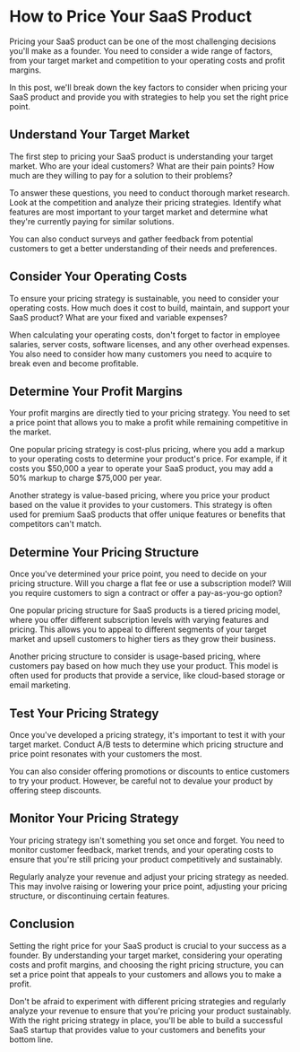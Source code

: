 # How to Price Your SaaS Product

Pricing your SaaS product can be one of the most challenging decisions you'll make as a founder. You need to consider a wide range of factors, from your target market and competition to your operating costs and profit margins.

In this post, we'll break down the key factors to consider when pricing your SaaS product and provide you with strategies to help you set the right price point.

## Understand Your Target Market

The first step to pricing your SaaS product is understanding your target market. Who are your ideal customers? What are their pain points? How much are they willing to pay for a solution to their problems?

To answer these questions, you need to conduct thorough market research. Look at the competition and analyze their pricing strategies. Identify what features are most important to your target market and determine what they're currently paying for similar solutions.

You can also conduct surveys and gather feedback from potential customers to get a better understanding of their needs and preferences.

## Consider Your Operating Costs

To ensure your pricing strategy is sustainable, you need to consider your operating costs. How much does it cost to build, maintain, and support your SaaS product? What are your fixed and variable expenses?

When calculating your operating costs, don't forget to factor in employee salaries, server costs, software licenses, and any other overhead expenses. You also need to consider how many customers you need to acquire to break even and become profitable.

## Determine Your Profit Margins

Your profit margins are directly tied to your pricing strategy. You need to set a price point that allows you to make a profit while remaining competitive in the market.

One popular pricing strategy is cost-plus pricing, where you add a markup to your operating costs to determine your product's price. For example, if it costs you $50,000 a year to operate your SaaS product, you may add a 50% markup to charge $75,000 per year.

Another strategy is value-based pricing, where you price your product based on the value it provides to your customers. This strategy is often used for premium SaaS products that offer unique features or benefits that competitors can't match.

## Determine Your Pricing Structure

Once you've determined your price point, you need to decide on your pricing structure. Will you charge a flat fee or use a subscription model? Will you require customers to sign a contract or offer a pay-as-you-go option?

One popular pricing structure for SaaS products is a tiered pricing model, where you offer different subscription levels with varying features and pricing. This allows you to appeal to different segments of your target market and upsell customers to higher tiers as they grow their business.

Another pricing structure to consider is usage-based pricing, where customers pay based on how much they use your product. This model is often used for products that provide a service, like cloud-based storage or email marketing.

## Test Your Pricing Strategy

Once you've developed a pricing strategy, it's important to test it with your target market. Conduct A/B tests to determine which pricing structure and price point resonates with your customers the most.

You can also consider offering promotions or discounts to entice customers to try your product. However, be careful not to devalue your product by offering steep discounts.

## Monitor Your Pricing Strategy

Your pricing strategy isn't something you set once and forget. You need to monitor customer feedback, market trends, and your operating costs to ensure that you're still pricing your product competitively and sustainably.

Regularly analyze your revenue and adjust your pricing strategy as needed. This may involve raising or lowering your price point, adjusting your pricing structure, or discontinuing certain features.

## Conclusion

Setting the right price for your SaaS product is crucial to your success as a founder. By understanding your target market, considering your operating costs and profit margins, and choosing the right pricing structure, you can set a price point that appeals to your customers and allows you to make a profit.

Don't be afraid to experiment with different pricing strategies and regularly analyze your revenue to ensure that you're pricing your product sustainably. With the right pricing strategy in place, you'll be able to build a successful SaaS startup that provides value to your customers and benefits your bottom line.